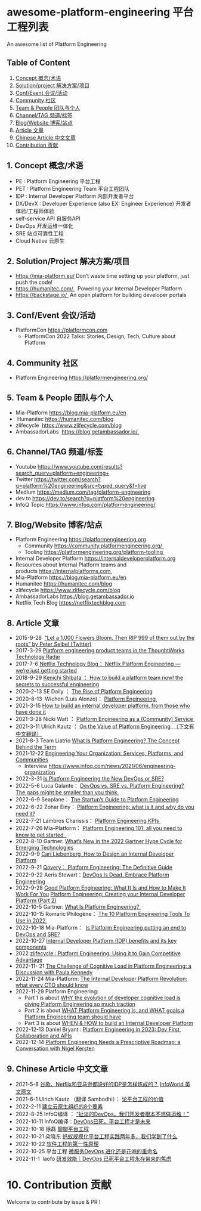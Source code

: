 # awesome-platform-engineering 平台工程列表
An awesome list of Platform Engineering 

## Table of Content
1. [Concept 概念/术语](#1)
2. [Solution/project 解决方案/项目](#2)
3. [Conf/Event 会议/活动](#3)
4. [Community 社区](#4)
5. [Team & People 团队与个人](#5)
6. [Channel/TAG 频道/标签](#6)
7. [Blog/Website 博客/站点](#7)
8. [Article 文章](#8)
9. [Chinese Article 中文文章](#9)
10. [Contribution 贡献](#10)


## <span id="1">1. Concept 概念/术语 </span>
- PE : Platform Engineering 平台工程
- PET : Platform Engineering Team 平台工程团队
- IDP : Internal Developer Platform 内部开发者平台 
- DX/DevX : Developer Experience (also EX: Engineer Experience) 开发者体验/工程师体验
- self-service API 自服务API
- DevOps 开发运维一体化
- SRE 站点可靠性工程
- Cloud Native 云原生 


## <span id="2">2. Solution/Project 解决方案/项目</span>
- https://mia-platform.eu/ Don’t waste time setting up your platform, just push the code!
- https://humanitec.com/   Powering your Internal Developer Platform
- https://backstage.io/  An open platform for building developer portals

## <span id="3">3. Conf/Event  会议/活动</span>
- PlatformCon https://platformcon.com 
  - PlatformCon 2022 Talks: Stories, Design, Tech, Culture about Platform

## <span id="4">4. Community 社区</span>
- Platform Engineering https://platformengineering.org/

## <span id="5">5. Team & People 团队与个人</span>
-  Mia-Platform https://blog.mia-platform.eu/en
-  Humanitec https://humanitec.com/blog
-  zlifecycle  https://www.zlifecycle.com/blog
-  AmbassadorLabs  https://blog.getambassador.io/ 


## <span id="6">6. Channel/TAG 频道/标签</span>
- Youtube https://www.youtube.com/results?search_query=platform+engineering+ 
- Twitter https://twitter.com/search?q=platform%20engineering&src=typed_query&f=live 
- Medium https://medium.com/tag/platform-engineering 
- dev.to https://dev.to/search?q=platform%20engineering 
- InfoQ Topic https://www.infoq.com/platformengineering/ 


## <span id="7">7. Blog/Website 博客/站点</span>
- Platform Engineering https://platformengineering.org  
  - Community https://community.platformengineering.org/ 
  - Tooling https://platformengineering.org/platform-tooling 
- Internal Developer Platform https://internaldeveloperplatform.org
- Resources about Internal Platform teams and products https://internalplatforms.com 
- Mia-Platform https://blog.mia-platform.eu/en
- Humanitec https://humanitec.com/blog
- zlifecycle https://www.zlifecycle.com/blog
- AmbassadorLabs https://blog.getambassador.io
- Netflix Tech Blog https://netflixtechblog.com


## <span id="8">8. Article 文章</span>
- 2015-9-28  [“Let a 1,000 Flowers Bloom. Then RIP 999 of them out by the roots” by Peter Seibel (Twitter)](http://gigamonkeys.com/flowers/)
- 2017-3-29 [Platform engineering product teams in the ThoughtWorks Technology Radar](https://www.thoughtworks.com/radar/techniques/platform-engineering-product-teams)
- 2017-7-6 [Netflix Technology Blog： Netflix Platform Engineering — we’re just getting started](https://netflixtechblog.com/neflix-platform-engineering-were-just-getting-started-267f65c4d1a7)
- 2018-9-29 [Kenichi Shibata ： How to build a platform team now! the secrets to successful engineering](https://hackernoon.com/how-to-build-a-platform-team-now-the-secrets-to-successful-engineering-8a9b6a4d2c8)
- 2020-2-13 SE Daily ： [The Rise of Platform Engineering](https://softwareengineeringdaily.com/2020/02/13/setting-the-stage-for-platform-engineering/)
- 2020-8-13  Wichon (Luis Alonzo)： [Platform Engineering ](https://wichon.com/platform-engineering)
- 2021-3-15 [How to build an internal developer platform, from those who have done it](https://www.infoworld.com/article/3611369/how-to-build-an-internal-developer-platform-from-those-who-have-done-it.html)
- 2021-3-28 Nicki Watt ： [Platform Engineering as a (Community) Service ](https://www.infoq.com/articles/platform-engineering-as-community-service/)
- 2021-3-11 Ulrich Kautz ： [On the Value of Platform Engineering  （下文有中文翻译）](https://ulrichkautz.com/posts/2021-03-11_value-of-platforming-engineering/)
- 2021-8-3 Team Liatrio [What Is Platform Engineering? The Concept Behind the Term](https://www.liatrio.com/blog/what-is-platform-engineering-the-concept-behind-the-term)
- 2021-12-22 [Engineering Your Organization: Services, Platforms, and Communities](https://www.infoq.com/presentations/engineering-organization-services-platforms-communities)
  - Interview https://www.infoq.com/news/2021/06/engineering-organization 
- 2022-3-31 [Is Platform Engineering the New DevOps or SRE?](https://blog.getambassador.io/is-platform-engineering-the-new-devops-or-sre-472ed97a1885)
- 2022-5-6 Luca Galante： [DevOps vs. SRE vs. Platform Engineering? The gaps might be smaller than you think ](https://humanitec.com/blog/sre-vs-devops-vs-platform-engineering)
- 2022-6-9 Seaplane： [The Startup’s Guide to Platform Engineering](https://www.seaplane.io/blog/the-startups-guide-to-platform-engineering)
- 2022-6-22 Zohar Einy： [Platform Engineering: what is it and why do you need it?](https://www.getport.io/blog/platform-engineering)
- 2022-7-21 Lambros Charissis： [Platform Engineering KPIs ](https://medium.com/wise-engineering/platform-engineering-kpis-6a3215f0ee14)
- 2022-7-26 Mia-Platform： [Platform Engineering 101: all you need to know to get started  ](https://blog.mia-platform.eu/en/platform-engineering-101-all-you-need-to-know-to-get-started)
- 2022-8-10 Gartner: [What’s New in the 2022 Gartner Hype Cycle for Emerging Technologies](https://www.gartner.com/en/articles/what-s-new-in-the-2022-gartner-hype-cycle-for-emerging-technologies)
- 2022-9-9 [Cari Liebenberg  How to Design an Internal Developer Platform](https://blog.container-solutions.com/how-to-design-an-internal-developer-platform)
- 2022-9-21 [Qovery： Platform Engineering: The Definitive Guide](https://loft.sh/blog/platform-engineering-the-definitive-guide)
- 2022-9-22 Aeris Stewart：[DevOps Is Dead. Embrace Platform Engineering](https://thenewstack.io/devops-is-dead-embrace-platform-engineering/)
- 2022-9-28 [Good Platform Engineering: What It Is and How to Make It Work For You](https://www.contino.io/insights/platform-engineering)  [Platform Engineering: Creating your Internal Developer Platform (Part 2)](https://medium.com/contino-engineering/creating-your-internal-developer-platform-part-2-65ff217cecd6) 
- 2022-10-5 Gartner: [What Is Platform Engineering? ](https://www.gartner.com/en/articles/what-is-platform-engineering)
- 2022-10-15 Romaric Philogène： [The 10 Platform Engineering Tools To Use in 2022 ](https://medium.com/@rphilogene/the-10-platform-engineering-tools-to-use-in-2022-c2cbf2561f77)
- 2022-10-18 Mia-Platform：  [Is Platform Engineering putting an end to DevOps and SRE?](https://blog.mia-platform.eu/en/is-platform-engineering-putting-an-end-to-devops-and-sre)
- 2022-10-27 [Internal Developer Platform (IDP) benefits and its key components](https://www.xenonstack.com/insights/internal-developer-platform)
- 2022 [zlifecycle : Platform Engineering: Using it to Gain Competitive Advantage](https://www.zlifecycle.com/blog/platform-engineering)
- 2022-11- 21 [The Challenge of Cognitive Load in Platform Engineering: a Discussion with Paula Kennedy](https://www.infoq.com/articles/cognitive-load-platform-engineering/)
- 2022-11-24 Mia-Platform: [The Internal Developer Platform Revolution: what every CTO should know](https://blog.mia-platform.eu/en/the-internal-developer-platform-revolution)
- 2022-11-29 Platform Engineering:
  - Part 1 is about [WHY the evolution of developer cognitive load is giving Platform Engineering so much traction](https://medium.com/agorapulse-stories/platform-engineering-part-1-why-the-evolution-of-developer-cognitive-load-9f36f5cc2888)
  - Part 2 is about [WHAT Platform Engineering is, and WHAT goals a Platform Engineering team should have](https://medium.com/agorapulse-stories/platform-engineering-part-2-what-are-the-goals-of-a-platform-engineering-team-29aa439dae7d)
  - Part 3 is about [WHEN & HOW to build an Internal Developer Platform](https://medium.com/agorapulse-stories/platform-engineering-part-3-when-how-to-build-an-internal-developer-platform-cfb22efcca34)
- 2022-12-13 Daniel Bryant : [Platform Engineering in 2023: Dev First, Collaboration and APIs](https://thenewstack.io/platform-engineering-in-2023-dev-first-collaboration-and-apis)
- 2022-12-14 [Platform Engineering Needs a Prescriptive Roadmap: a Conversation with Nigel Kersten](https://www.infoq.com/articles/platform-engineering-roadmap)


## <span id="9">9. Chinese Article 中文文章</span>

- 2021-5-8 [谷歌、Netflix和亚马逊都说好的IDP是怎样炼成的？](https://new.qq.com/rain/a/20210508A017YT00) [InfoWorld 英文原文](https://www.infoworld.com/article/3610335/what-is-an-internal-developer-platform-paas-done-your-way.html)
- 2021-6-1 Ulrich Kautz （翻译 Sambodhi）： [论平台工程的价值](https://www.infoq.cn/article/IKV0beLrg2fsFlm61wmg)
- 2022-2-11 [建立云原生组织的8个要素](https://www.modb.pro/db/394258)
- 2022-8-25 InfoQ编译 ： [“扯淡的DevOps，我们开发者根本不想做运维！”](https://www.163.com/dy/article/HFKER3AL0511D3QS.html)
- 2022-10-11 InfoQ编译：[DevOps已死，平台工程才是未来](https://www.infoq.cn/article/7porVp7qVF03BVc2tDd6)
- 2022-10-18 徐磊 [聊聊平台工程](https://mp.weixin.qq.com/s/7imERbIC2PFBuksVW-CZ7g)
- 2022-10-21 朵晓东 [蚂蚁规模化平台工程实践两年多，我们学到了什么](https://www.infoq.cn/article/fL9fHtbagvxXdPxUopgk)
- 2022-10-22 [软件工程的第一性原理](https://www.smartide.cn/zh/blog/2022-1022-software-engineering/)
- 2022-10-25 平台工程 [微服务DevOps 进化还是花哨的重命名](https://mp.weixin.qq.com/s/DOHfKJaKC3pC9bQDTKDHUw)
- 2022-11-1  laofo [研发效能｜DevOps 已死平台工程永存带来的焦虑](https://xie.infoq.cn/article/8024b2e2d1b53d255f9a76144)


# <span id="10">10. Contribution 贡献</span>
Welcome to contribute by issue & PR !  




